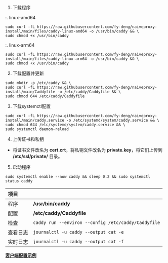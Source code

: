 
1. 下载程序

:. linux-amd64

```
sudo curl -fL https://raw.githubusercontent.com/fy-deng/naiveproxy-install/main/files/caddy-linux-amd64 -o /usr/bin/caddy && \
sudo chmod +x /usr/bin/caddy
```

:. linux-arm64

```
sudo curl -fL https://raw.githubusercontent.com/fy-deng/naiveproxy-install/main/files/caddy-linux-arm64 -o /usr/bin/caddy && \
sudo chmod +x /usr/bin/caddy
```

2. 下载配置并更新

```
sudo mkdir -p /etc/caddy && \
sudo curl -fL https://raw.githubusercontent.com/fy-deng/naiveproxy-install/main/Caddyfile -o /etc/caddy/Caddyfile && \
sudo chmod 644 /etc/caddy/Caddyfile
```

3. 下载systemctl配置

```
sudo curl -fL https://raw.githubusercontent.com/fy-deng/naiveproxy-install/main/caddy.service -o /etc/systemd/system/caddy.service && \
sudo chmod 644 /etc/systemd/system/caddy.service && \
sudo systemctl daemon-reload
```

4. 上传证书和私钥

- 将证书文件改名为 **cert.crt**，将私钥文件改名为 **private.key**，将它们上传到 **/etc/ssl/private/** 目录。

5. 启动程序

```
sudo systemctl enable --now caddy && sleep 0.2 && sudo systemctl status caddy
```

| 项目 | |
| :--- | :--- |
| 程序 | **/usr/bin/caddy** |
| 配置 | **/etc/caddy/Caddyfile** |
| 检查 | `caddy run --environ --config /etc/caddy/Caddyfile` |
| 查看日志 | `journalctl -u caddy --output cat -e` |
| 实时日志 | `journalctl -u caddy --output cat -f` |

[**客户端配置示例**](https://raw.githubusercontent.com/fy-deng/naiveproxy-install/main/client.json)
